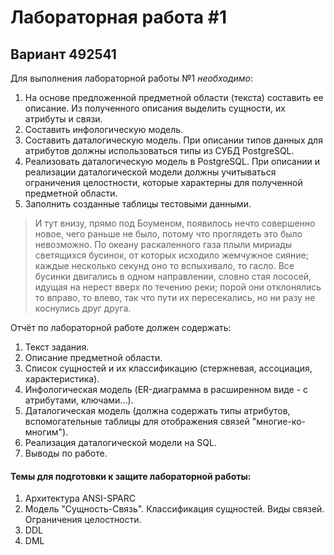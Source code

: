 # Лабораторная работа #1

## Вариант 492541

Для выполнения лабораторной работы №1 *необходимо*:

1. На основе предложенной предметной области (текста) составить ее описание. Из полученного описания выделить сущности, их атрибуты и связи.
2. Составить инфологическую модель.
3. Составить даталогическую модель. При описании типов данных для атрибутов должны использоваться типы из СУБД PostgreSQL.
4. Реализовать даталогическую модель в PostgreSQL. При описании и реализации даталогической модели должны учитываться ограничения целостности, которые характерны для полученной предметной области.
5. Заполнить созданные таблицы тестовыми данными.

> И тут внизу, прямо под Боуменом, появилось нечто совершенно новое, чего раньше не было, потому что проглядеть это было невозможно. По океану раскаленного газа плыли мириады светящихся бусинок, от которых исходило жемчужное сияние; каждые несколько секунд оно то вспыхивало, то гасло. Все бусинки двигались в одном направлении, словно стая лососей, идущая на нерест вверх по течению реки; порой они отклонялись то вправо, то влево, так что пути их пересекались, но ни разу не коснулись друг друга.


Отчёт по лабораторной работе должен содержать:

1. Текст задания.
2. Описание предметной области.
3. Список сущностей и их классификацию (стержневая, ассоциация, характеристика).
4. Инфологическая модель (ER-диаграмма в расширенном виде - с атрибутами, ключами...).
5. Даталогическая модель (должна содержать типы атрибутов, вспомогательные таблицы для отображения связей "многие-ко-многим").
6. Реализация даталогической модели на SQL.
7. Выводы по работе.

#### Темы для подготовки к защите лабораторной работы:
1. Архитектура ANSI-SPARC
2. Модель "Сущность-Связь". Классификация сущностей. Виды связей. Ограничения целостности.
3. DDL
4. DML
